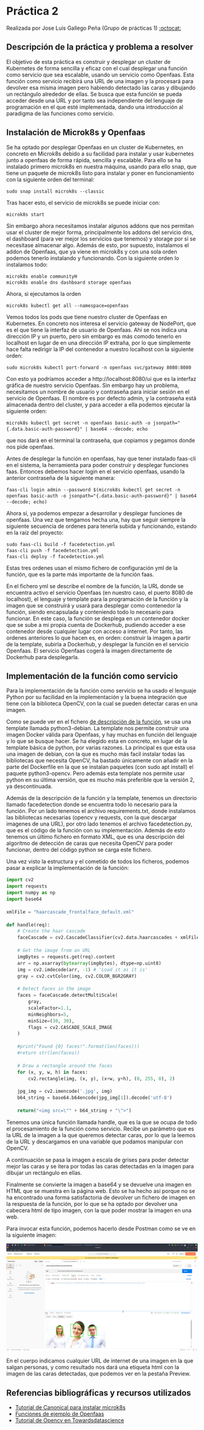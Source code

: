 # Práctica 2

Realizada por Jose Luis Gallego Peña (Grupo de prácticas 1) [:octocat:](https://github.com/jlgallego99)

## Descripción de la práctica y problema a resolver
El objetivo de esta práctica es construir y desplegar un cluster de Kubernetes de forma sencilla y eficaz con el cual desplegar una función como servicio que sea escalable, usando un servicio como Openfaas. Esta función como servicio recibirá una URL de una imagen y la procesará para devolver esa misma imagen pero habiendo detectado las caras y dibujando un rectángulo alrededor de ellas. Se busca que esta función se pueda acceder desde una URL y por tanto sea independiente del lenguaje de programación en el que esté implementada, dando una introducción al paradigma de las funciones como servicio.

## Instalación de Microk8s y Openfaas
Se ha optado por desplegar Openfaas en un cluster de Kubernetes, en concreto en Microk8s debido a su facilidad para instalar y usar kubernetes junto a openfaas de forma rápida, sencilla y escalable. Para ello se ha instalado primero microk8s en nuestra máquina, usando para ello snap, que tiene un paquete de microk8s listo para instalar y poner en funcionamiento con la siguiente orden del terminal:
```
sudo snap install microk8s --classic
```
Tras hacer esto, el servicio de microk8s se puede iniciar con:
```
microk8s start
```
Sin embargo ahora necesitamos instalar algunos addons que nos permitan usar el cluster de mejor forma, principalmente los addons del servicio dns, el dashboard (para ver mejor los servicios que tenemos) y storage por si se necesitase almacenar algo. Además de esto, por supuesto, instalamos el addon de Openfaas, que ya viene en microk8s y con una sola orden podemos tenerlo instalando y funcionando. Con la siguiente orden lo instalamos todo:
```
microk8s enable communityH
microk8s enable dns dashboard storage openfaas
```
Ahora, si ejecutamos la orden 
```
microk8s kubectl get all --namespace=openfaas
```
Vemos todos los pods que tiene nuestro cluster de Openfaas en Kubernetes. En concreto nos interesa el servicio gateway de NodePort, que es el que tiene la interfaz de usuario de Openfaas. Ahí se nos indica una dirección IP y un puerto, pero sin embargo es más comodo tenerlo en localhost en lugar de en una dirección IP extraña, por lo que simplemente hace falta redirigir la IP del contenedor a nuestro localhost con la siguiente orden:
```
sudo microk8s kubectl port-forward -n openfaas svc/gateway 8080:8080
``` 

Con esto ya podríamos acceder a http://localhost:8080/ui que es la interfaz gráfica de nuestro servicio Openfaas. Sin embargo hay un problema, necesitamos un nombre de usuario y contraseña para iniciar sesión en el servicio de Openfaas. El nombre es por defecto admin, y la contraseña está almacenada dentro del cluster, y para acceder a ella podemos ejecutar la siguiente orden:
```
microk8s kubectl get secret -n openfaas basic-auth -o jsonpath="{.data.basic-auth-password}" | base64 --decode; echo
```
que nos dará en el terminal la contraseña, que copiamos y pegamos donde nos pide openfaas.

Antes de desplegar la función en openfaas, hay que tener instalado faas-cli en el sistema, la herramienta para poder construir y desplegar funciones faas. Entonces debemos hacer login en el servicio openfaas, usando la anterior contraseña de la siguiente manera:
```
faas-cli login admin --password $(microk8s kubectl get secret -n openfaas basic-auth -o jsonpath="{.data.basic-auth-password}" | base64 --decode; echo)
```

Ahora sí, ya podemos empezar a desarrollar y desplegar funciones de openfaas. Una vez que tengamos hecha una, hay que seguir siempre la siguiente secuencia de ordenes para tenerla subida y funcionando, estando en la raíz del proyecto:
```
sudo faas-cli build -f facedetection.yml
faas-cli push -f facedetection.yml
faas-cli deploy -f facedetection.yml
```
Estas tres ordenes usan el mismo fichero de configuración yml de la función, que es la parte más importante de la función faas. 

En el fichero yml se describe el nombre de la función, la URL donde se encuentra activo el servicio Openfaas (en nuestro caso, el puerto 8080 de localhost), el lenguaje y template para la programación de la función y la imagen que se construirá y usará para desplegar como contenedor la función, siendo encapsulada y conteniendo todo lo necesario para funcionar. En este caso, la función se desplega en un contenedor docker que se sube a mi propia cuenta de Dockerhub, pudiendo acceder a ese contenedor desde cualquier lugar con acceso a internet. Por tanto, las ordenes anteriores lo que hacen es, en orden: construir la imagen a partir de la template, subirla a Dockerhub, y desplegar la función en el servicio Openfaas. El servicio Openfaas cogerá la imagen directamente de Dockerhub para desplegarla.

## Implementación de la función como servicio
Para la implementación de la función como servicio se ha usado el lenguaje Python por su facilidad en la implementación y la buena integración que tiene con la biblioteca OpenCV, con la cual se pueden detectar caras en una imagen.

Como se puede ver en el fichero [de descripción de la función](facedetection.yml), se usa una template llamada python3-debian. La template nos permite construir una imagen Docker válida para Openfaas, y hay muchas en función del lenguaje y lo que se busque hacer. Se ha elegido esta en concreto, en lugar de la template básica de python, por varias razones. La principal es que esta usa una imagen de debian, con la que es mucho más facil instalar todas las bibliotecas que necesita OpenCV, ha bastado únicamente con añadir en la parte del Dockerfile en la que se instalan paquetes (con sudo apt install) el paquete python3-opencv. Pero además esta template nos permite usar python en su última versión, que es mucho más preferible que la versión 2, ya descontinuada.

Además de la descripción de la función y la template, tenemos un directorio llamado facedetection donde se encuentra todo lo necesario para la función. Por un lado tenemos el archivo requirements.txt, donde instalamos las bibliotecas necesarias (opencv y requests, con la que descargar imagenes de una URL), por otro lado tenemos el archivo facedetection.py, que es el código de la función con su implementación. Además de esto tenemos un último fichero en formato XML, que es una descripción del algoritmo de detección de caras que necesita OpenCV para poder funcionar, dentro del código python se carga este fichero.

Una vez visto la estructura y el cometido de todos los ficheros, podemos pasar a explicar la implementación de la función:
```python
import cv2
import requests
import numpy as np
import base64

xmlFile = "haarcascade_frontalface_default.xml"

def handle(req):
    # Create the haar cascade
    faceCascade = cv2.CascadeClassifier(cv2.data.haarcascades + xmlFile)

    # Get the image from an URL
    imgBytes = requests.get(req).content
    arr = np.asarray(bytearray(imgBytes), dtype=np.uint8)
    img = cv2.imdecode(arr, -1) # 'Load it as it is'
    gray = cv2.cvtColor(img, cv2.COLOR_BGR2GRAY)

    # Detect faces in the image
    faces = faceCascade.detectMultiScale(
        gray,
        scaleFactor=1.1,
        minNeighbors=5,
        minSize=(30, 30),
        flags = cv2.CASCADE_SCALE_IMAGE
    )

    #print("Found {0} faces!".format(len(faces)))
    #return str(len(faces))

    # Draw a rectangle around the faces
    for (x, y, w, h) in faces:
        cv2.rectangle(img, (x, y), (x+w, y+h), (0, 255, 0), 2)

    jpg_img = cv2.imencode('.jpg', img)
    b64_string = base64.b64encode(jpg_img[1]).decode('utf-8')

    return("<img src=\"" + b64_string + "\">")
```

Tenemos una única función llamada handle, que es la que se ocupa de todo el procesamiento de la función como servicio. Recibe un parámetro que es la URL de la imagen a la que queremos detectar caras, por lo que la leemos de la URL y descargamos en una variable que podamos manipular con OpenCV.

A continuación se pasa la imagen a escala de grises para poder detectar mejor las caras y se itera por todas las caras detectadas en la imagen para dibujar un rectángulo en ellas.

Finalmente se convierte la imagen a base64 y se devuelve una imagen en HTML que se muestra en la página web. Esto se ha hecho así porque no se ha encontrado una forma satisfactoria de devolver un fichero de imagen en la respuesta de la función, por lo que se ha optado por devolver una cabecera html de tipo imagen, con la que poder mostrar la imagen en una web. 

Para invocar esta función, podemos hacerlo desde Postman como se ve en la siguiente imagen:

![](./img/postman.png)

En el cuerpo indicamos cualquier URL de internet de una imagen en la que salgan personas, y como resultado nos dará una etiqueta html con la imagen de las caras detectadas, que podemos ver en la pestaña Preview.


## Referencias bibliográficas y recursos utilizados
- [Tutorial de Canonical para instalar microk8s](https://ubuntu.com/tutorials/install-a-local-kubernetes-with-microk8s?&_ga=2.172496229.751247339.1654612435-1748137550.1650995611#1-overview)
- [Funciones de ejemplo de Openfaas](https://github.com/openfaas/faas/tree/master/sample-functions)
- [Tutorial de Opencv en Towardsdatascience](https://towardsdatascience.com/face-detection-in-2-minutes-using-opencv-python-90f89d7c0f81)